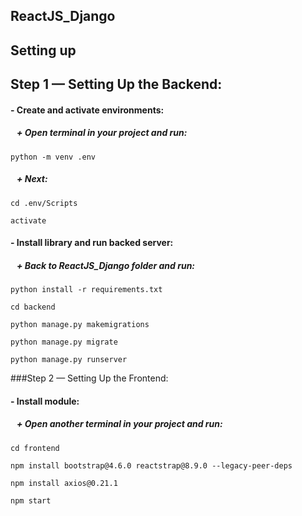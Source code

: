  ReactJS_Django
-----
Setting up
-----
Step 1 — Setting Up the Backend:
-----
#### - Create and activate environments:
#####    + Open terminal in your project and run:
    python -m venv .env
#####    + Next:
    cd .env/Scripts

    activate
#### - Install library and run backed server:
#####    + Back to ReactJS_Django folder and run:
    python install -r requirements.txt

    cd backend

    python manage.py makemigrations

    python manage.py migrate

    python manage.py runserver
 
###Step 2 — Setting Up the Frontend:
#### - Install module:
#####    + Open another terminal in your project and run:
    cd frontend

    npm install bootstrap@4.6.0 reactstrap@8.9.0 --legacy-peer-deps

    npm install axios@0.21.1

    npm start
